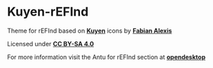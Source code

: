 # Kuyen-rEFInd

Theme for rEFInd based on **[Kuyen](https://github.com/fabianalexisinostroza/kuyen-icons "Kuyen")** icons by **[Fabian Alexis](https://github.com/fabianalexisinostroza)**

Licensed under **[CC BY-SA 4.0](https://github.com/mcder3/Kuyen-rEFInd/tree/master/LICENSE.md "CC BY-SA 4.0")**

For more information visit the Antu for rEFInd section at **[opendesktop](https://www.pling.com/ "opendesktop")**
